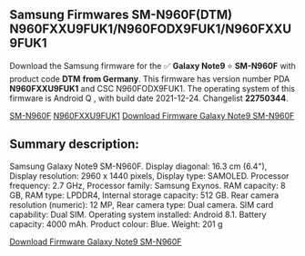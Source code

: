 <h2>Samsung Firmwares SM-N960F(DTM) N960FXXU9FUK1/N960FODX9FUK1/N960FXXU9FUK1</h2>
Download the Samsung firmware for the ✅ <strong>Galaxy Note9 </strong> ⭐ <strong>SM-N960F</strong> with product code <strong>DTM</strong> <strong> from Germany</strong>. This firmware has version number PDA <strong>N960FXXU9FUK1</strong> and CSC N960FODX9FUK1. The operating system of this firmware is Android Q , with build date 2021-12-24. Changelist <strong>22750344</strong>.

[SM-N960F](https://samfirm.shop/samsung/model/SM-N960F)
[N960FXXU9FUK1](https://samfirm.shop/samsung/pda/N960FXXU9FUK1)
[Download Firmware Galaxy Note9 SM-N960F](https://samfirm.shop/samsung/firmware/485561)
<h2>Summary description:</h2>
<p>Samsung Galaxy Note9 SM-N960F. Display diagonal: 16.3 cm (6.4"), Display resolution: 2960 x 1440 pixels, Display type: SAMOLED. Processor frequency: 2.7 GHz, Processor family: Samsung Exynos. RAM capacity: 8 GB, RAM type: LPDDR4, Internal storage capacity: 512 GB. Rear camera resolution (numeric): 12 MP, Rear camera type: Dual camera. SIM card capability: Dual SIM. Operating system installed: Android 8.1. Battery capacity: 4000 mAh. Product colour: Blue. Weight: 201 g</p>


[Download Firmware Galaxy Note9 SM-N960F](https://samfirm.shop/samsung/firmware/485561)
